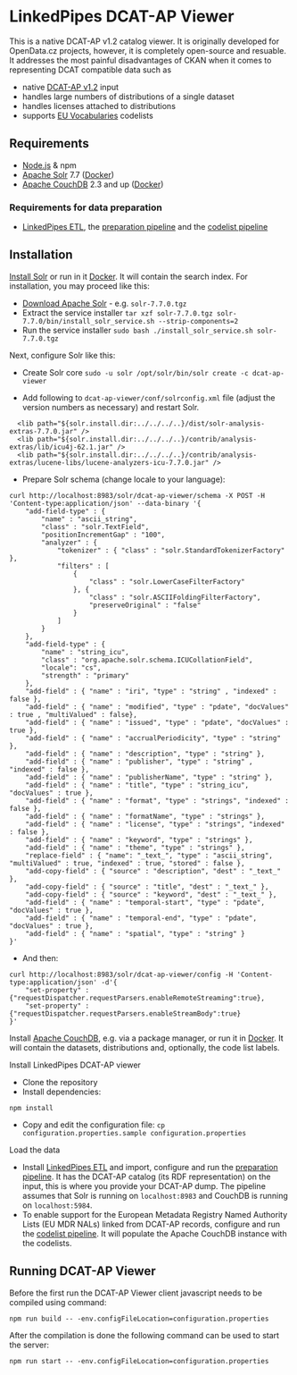 # LinkedPipes DCAT-AP Viewer

This is a native DCAT-AP v1.2 catalog viewer. 
It is originally developed for OpenData.cz projects, however, it is completely open-source and resuable. 
It addresses the most painful disadvantages of CKAN when it comes to representing DCAT compatible data such as
- native [DCAT-AP v1.2](https://joinup.ec.europa.eu/release/dcat-ap/12) input
- handles large numbers of distributions of a single dataset
- handles licenses attached to distributions
- supports [EU Vocabularies](https://publications.europa.eu/en/web/eu-vocabularies/controlled-vocabularies) codelists

## Requirements
- [Node.js] & npm
- [Apache Solr] 7.7 ([Docker](https://hub.docker.com/_/solr/))
- [Apache CouchDB] 2.3 and up ([Docker](https://hub.docker.com/_/couchdb/))

### Requirements for data preparation
- [LinkedPipes ETL], the [preparation pipeline] and the [codelist pipeline]

## Installation

[Install Solr](https://lucene.apache.org/solr/guide/7_6/installing-solr.html) or run in it [Docker](https://hub.docker.com/_/solr/).
It will contain the search index. 
For installation, you may proceed like this:
- [Download Apache Solr](http://lucene.apache.org/solr/) - e.g. ```solr-7.7.0.tgz```
- Extract the service installer ```tar xzf solr-7.7.0.tgz solr-7.7.0/bin/install_solr_service.sh --strip-components=2```
- Run the service installer ```sudo bash ./install_solr_service.sh solr-7.7.0.tgz```

Next, configure Solr like this:
- Create Solr core ```sudo -u solr /opt/solr/bin/solr create -c dcat-ap-viewer```

- Add following to `dcat-ap-viewer/conf/solrconfig.xml` file (adjust the version numbers as necessary) and restart Solr.
```
  <lib path="${solr.install.dir:../../../..}/dist/solr-analysis-extras-7.7.0.jar" />  
  <lib path="${solr.install.dir:../../../..}/contrib/analysis-extras/lib/icu4j-62.1.jar" />  
  <lib path="${solr.install.dir:../../../..}/contrib/analysis-extras/lucene-libs/lucene-analyzers-icu-7.7.0.jar" />
```

- Prepare Solr schema (change locale to your language):
```
curl http://localhost:8983/solr/dcat-ap-viewer/schema -X POST -H 'Content-type:application/json' --data-binary '{
    "add-field-type" : {
        "name" : "ascii_string",
        "class" : "solr.TextField",
        "positionIncrementGap" : "100",
        "analyzer" : {
            "tokenizer" : { "class" : "solr.StandardTokenizerFactory" },
            "filters" : [
                { 
                    "class" : "solr.LowerCaseFilterFactory" 
                }, { 
                    "class" : "solr.ASCIIFoldingFilterFactory",
                    "preserveOriginal" : "false" 
                }
            ]
        }
    },
    "add-field-type" : {
        "name" : "string_icu",
        "class" : "org.apache.solr.schema.ICUCollationField",
        "locale": "cs",
        "strength" : "primary"
    },    
    "add-field" : { "name" : "iri", "type" : "string" , "indexed" : false },
    "add-field" : { "name" : "modified", "type" : "pdate", "docValues" : true , "multiValued" : false},
    "add-field" : { "name" : "issued", "type" : "pdate", "docValues" : true },
    "add-field" : { "name" : "accrualPeriodicity", "type" : "string" },
    "add-field" : { "name" : "description", "type" : "string" },
    "add-field" : { "name" : "publisher", "type" : "string" , "indexed" : false },
    "add-field" : { "name" : "publisherName", "type" : "string" },
    "add-field" : { "name" : "title", "type" : "string_icu", "docValues" : true },
    "add-field" : { "name" : "format", "type" : "strings", "indexed" : false },
    "add-field" : { "name" : "formatName", "type" : "strings" },
    "add-field" : { "name" : "license", "type" : "strings", "indexed" : false },
    "add-field" : { "name" : "keyword", "type" : "strings" },
    "add-field" : { "name" : "theme", "type" : "strings" },
    "replace-field" : { "name": "_text_", "type" : "ascii_string", "multiValued" : true, "indexed" : true, "stored" : false },
    "add-copy-field" : { "source" : "description", "dest" : "_text_" },
    "add-copy-field" : { "source" : "title", "dest" : "_text_" },
    "add-copy-field" : { "source" : "keyword", "dest" : "_text_" },
    "add-field" : { "name" : "temporal-start", "type" : "pdate", "docValues" : true },
    "add-field" : { "name" : "temporal-end", "type" : "pdate", "docValues" : true },
    "add-field" : { "name" : "spatial", "type" : "string" }
}'
```
- And then:
```
curl http://localhost:8983/solr/dcat-ap-viewer/config -H 'Content-type:application/json' -d'{
    "set-property" : {"requestDispatcher.requestParsers.enableRemoteStreaming":true},
    "set-property" : {"requestDispatcher.requestParsers.enableStreamBody":true}
}'
```

Install [Apache CouchDB], e.g. via a package manager, or run it in [Docker](https://hub.docker.com/_/couchdb/).
It will contain the datasets, distributions and, optionally, the code list labels.

Install LinkedPipes DCAT-AP viewer
- Clone the repository
- Install dependencies:
```
npm install
```
- Copy and edit the configuration file: ```cp configuration.properties.sample configuration.properties```

Load the data
- Install [LinkedPipes ETL] and import, configure and run the [preparation pipeline]. It has the DCAT-AP catalog (its RDF representation) on the input, this is where you provide your DCAT-AP dump. The pipeline assumes that Solr is running on ```localhost:8983``` and CouchDB is running on ```localhost:5984```.
- To enable support for the European Metadata Registry Named Authority Lists (EU MDR NALs) linked from DCAT-AP records, configure and run the [codelist pipeline]. It will populate the Apache CouchDB instance with the codelists.

## Running DCAT-AP Viewer
Before the first run the DCAT-AP Viewer client javascript needs to be compiled using command:
```
npm run build -- -env.configFileLocation=configuration.properties
``` 
After the compilation is done the following command can be used to start the server:
```
npm run start -- -env.configFileLocation=configuration.properties
```

[Node.js]: <https://nodejs.org>
[Apache Solr]: <http://lucene.apache.org/solr/>
[Apache CouchDB]: <http://couchdb.apache.org/>
[LinkedPipes ETL]: <https://etl.linkedpipes.com>
[preparation pipeline]: <https://raw.githubusercontent.com/linkedpipes/dcat-ap-viewer/nkod/lp-etl/dcatap2lpdav.jsonld>
[codelist pipeline]: <https://raw.githubusercontent.com/linkedpipes/dcat-ap-viewer/nkod/lp-etl/eumdrnals2couchdb.jsonld>
